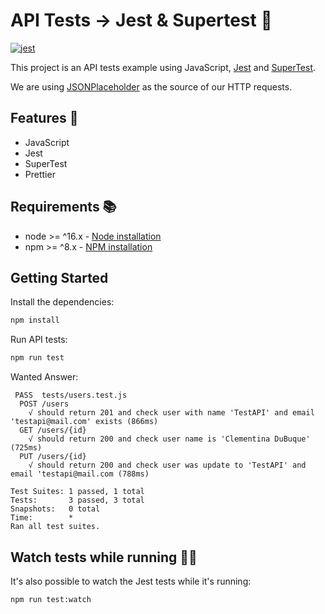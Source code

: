 # API Tests -> Jest & Supertest 🧦

[![jest](https://facebook.github.io/jest/img/jest-badge.svg)](https://github.com/facebook/jest)

This project is an API tests example using JavaScript, [Jest](https://jestjs.io/docs/en/getting-started) and [SuperTest](https://github.com/visionmedia/supertest).

We are using [JSONPlaceholder](https://jsonplaceholder.typicode.com/) as the source of our HTTP requests.

## Features 🧪

-   JavaScript
-   Jest
-   SuperTest
-   Prettier

## Requirements 📚

-   node >= ^16.x - [Node installation](https://nodejs.org/en/download/)
-   npm >= ^8.x - [NPM installation](https://www.npmjs.com/get-npm)

## Getting Started

Install the dependencies:

```bash
npm install
```

Run API tests:

```bash
npm run test
```

Wanted Answer:

```text
 PASS  tests/users.test.js
  POST /users
    √ should return 201 and check user with name 'TestAPI' and email 'testapi@mail.com' exists (866ms)
  GET /users/{id}
    √ should return 200 and check user name is 'Clementina DuBuque' (725ms)
  PUT /users/{id}
    √ should return 200 and check user was update to 'TestAPI' and email 'testapi@mail.com (788ms)

Test Suites: 1 passed, 1 total
Tests:       3 passed, 3 total
Snapshots:   0 total
Time:        *
Ran all test suites.
```

## Watch tests while running 👨‍💻

It's also possible to watch the Jest tests while it's running:
```bash
npm run test:watch
```

